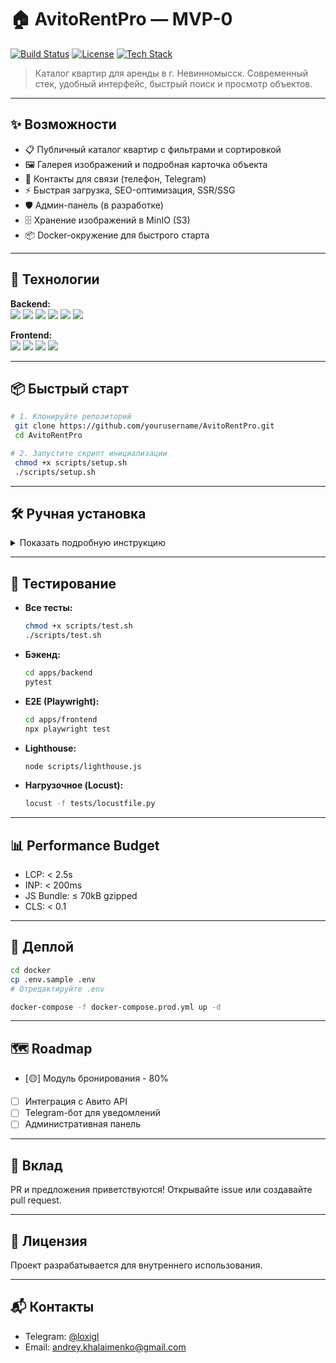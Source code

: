 # 🏠 AvitoRentPro — MVP-0

[![Build Status](https://img.shields.io/badge/build-passing-brightgreen)](https://github.com/yourusername/AvitoRentPro/actions)
[![License](https://img.shields.io/badge/license-Internal-blue)](#лицензия)
[![Tech Stack](https://img.shields.io/badge/stack-FastAPI%20%7C%20Next.js%20%7C%20PostgreSQL%20%7C%20Docker-blueviolet)](#-технологии)

> Каталог квартир для аренды в г. Невинномысск. Современный стек, удобный интерфейс, быстрый поиск и просмотр объектов.

---

## ✨ Возможности

- 📋 Публичный каталог квартир с фильтрами и сортировкой
- 🖼️ Галерея изображений и подробная карточка объекта
- 📱 Контакты для связи (телефон, Telegram)
- ⚡ Быстрая загрузка, SEO-оптимизация, SSR/SSG
- 🛡️ Админ-панель (в разработке)
- 🗄️ Хранение изображений в MinIO (S3)
- 📦 Docker-окружение для быстрого старта

---

## 🚀 Технологии

**Backend:**  
<img src="https://img.shields.io/badge/Python-3.12-blue?logo=python"/> <img src="https://img.shields.io/badge/FastAPI-1.0-green?logo=fastapi"/> <img src="https://img.shields.io/badge/PostgreSQL-16-blue?logo=postgresql"/> <img src="https://img.shields.io/badge/MinIO-S3-red?logo=minio"/> <img src="https://img.shields.io/badge/Celery-5.3-green?logo=celery"/> <img src="https://img.shields.io/badge/Redis-7.2-red?logo=redis"/>

**Frontend:**  
<img src="https://img.shields.io/badge/Next.js-14-black?logo=next.js"/> <img src="https://img.shields.io/badge/React-19-blue?logo=react"/> <img src="https://img.shields.io/badge/TailwindCSS-3.5-blue?logo=tailwindcss"/> <img src="https://img.shields.io/badge/TypeScript-5.4-blue?logo=typescript"/>

---

## 📦 Быстрый старт

```bash
# 1. Клонируйте репозиторий
 git clone https://github.com/yourusername/AvitoRentPro.git
 cd AvitoRentPro

# 2. Запустите скрипт инициализации
 chmod +x scripts/setup.sh
 ./scripts/setup.sh
```

---

## 🛠️ Ручная установка

<details>
<summary>Показать подробную инструкцию</summary>

### 1. Бэкенд

```bash
cd apps/backend
python -m venv venv
source venv/bin/activate
pip install -r requirements.txt
cp .env.sample .env
```

### 2. Фронтенд

```bash
cd apps/frontend
npm install
cp .env.sample .env
```

### 3. Docker

```bash
cd docker
cp .env.sample .env
docker-compose -f docker-compose.dev.yml up -d
```

### 4. Миграции и тестовые данные

```bash
docker-compose -f docker-compose.dev.yml exec backend alembic upgrade head
docker-compose -f docker-compose.dev.yml exec backend python -m scripts.seed_data
```

### 5. Запуск фронтенда

```bash
cd apps/frontend
npm run dev
```
</details>

---

## 🧪 Тестирование

- **Все тесты:**
  ```bash
  chmod +x scripts/test.sh
  ./scripts/test.sh
  ```
- **Бэкенд:**
  ```bash
  cd apps/backend
  pytest
  ```
- **E2E (Playwright):**
  ```bash
  cd apps/frontend
  npx playwright test
  ```
- **Lighthouse:**
  ```bash
  node scripts/lighthouse.js
  ```
- **Нагрузочное (Locust):**
  ```bash
  locust -f tests/locustfile.py
  ```

---

## 📊 Performance Budget

- LCP: < 2.5s
- INP: < 200ms
- JS Bundle: ≤ 70kB gzipped
- CLS: < 0.1

---

## 🚀 Деплой

```bash
cd docker
cp .env.sample .env
# Отредактируйте .env

docker-compose -f docker-compose.prod.yml up -d
```

---

## 🗺️ Roadmap

- [🟡] Модуль бронирования - 80%
- [ ] Интеграция с Авито API
- [ ] Telegram-бот для уведомлений
- [ ] Административная панель

---

## 🤝 Вклад

PR и предложения приветствуются! Открывайте issue или создавайте pull request.

---

## 📝 Лицензия

Проект разрабатывается для внутреннего использования.

---

## 📬 Контакты

- Telegram: [@loxigl](https://t.me/loxigl)
- Email: andrey.khalaimenko@gmail.com